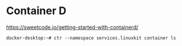 # Container D



https://sweetcode.io/getting-started-with-containerd/

```
docker-desktop:~# ctr --namespace services.linuxkit container ls



